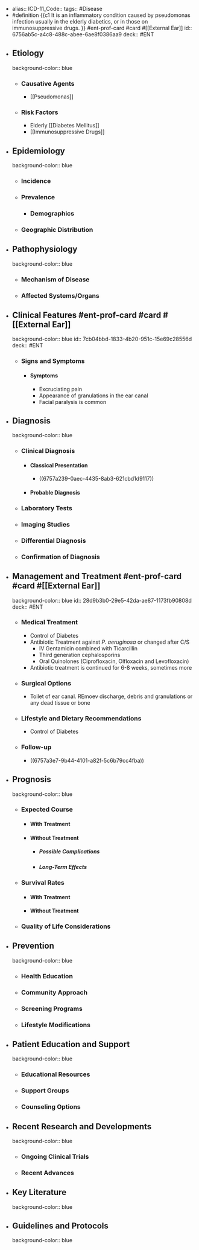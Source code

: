 - alias::
  ICD-11_Code::
  tags:: #Disease
- #definition {{c1 It is an inflammatory condition caused by pseudomonas infection usually in the elderly diabetics, or in those on immunosuppressive drugs.  }} #ent-prof-card  #card #[[External Ear]] 
  id:: 6756ab5c-a4c8-488c-abee-6ae8f0386aa9
  deck:: #ENT
- ## Etiology
  background-color:: blue
	- ### Causative Agents
		- [[Pseudomonas]]
	- ### Risk Factors
		- Elderly [[Diabetes Mellitus]]
		- [[Immunosuppressive Drugs]]
- ## Epidemiology
  background-color:: blue
	- ### Incidence
	- ### Prevalence
		- ### Demographics
	- ### Geographic Distribution
- ## Pathophysiology
  background-color:: blue
	- ### Mechanism of Disease
	- ### Affected Systems/Organs
- ## Clinical Features #ent-prof-card  #card #[[External Ear]] 
  background-color:: blue
  id:: 7cb04bbd-1833-4b20-951c-15e69c28556d
  deck:: #ENT
	- ### Signs and Symptoms
		- #### Symptoms
			- Excruciating pain
			- Appearance of granulations in the ear canal
			- Facial paralysis is common
- ## Diagnosis
  background-color:: blue
	- ### Clinical Diagnosis
		- #### Classical Presentation
			- ((6757a239-0aec-4435-8ab3-621cbd1d9117))
		- #### Probable Diagnosis
	- ### Laboratory Tests
	- ### Imaging Studies
	- ### Differential Diagnosis
	- ### Confirmation of Diagnosis
- ## Management and Treatment #ent-prof-card  #card #[[External Ear]] 
  background-color:: blue
  id:: 28d9b3b0-29e5-42da-ae87-1173fb90808d
  deck:: #ENT
	- ### Medical Treatment
		- Control of Diabetes
		- Antibiotic Treatment against *P. aeruginosa* or changed after C/S
			- IV Gentamicin combined with Ticarcillin
			- Third generation cephalosporins
			- Oral Quinolones (Ciprofloxacin, Olfloxacin and Levofloxacin)
		- Antibiotic treatment is continued for 6-8 weeks, sometimes more
	- ### Surgical Options
		- Toilet of ear canal. REmoev discharge, debris and granulations or any dead tissue or bone
	- ### Lifestyle and Dietary Recommendations
		- Control of Diabetes
	- ### Follow-up
		- ((6757a3e7-9b44-4101-a82f-5c6b79cc4fba))
- ## Prognosis
  background-color:: blue
	- ### Expected Course
		- #### With Treatment
		- #### Without Treatment
			- ##### Possible Complications
			- ##### Long-Term Effects
	- ### Survival Rates
		- #### With Treatment
		- #### Without Treatment
	- ### Quality of Life Considerations
- ## Prevention
  background-color:: blue
	- ### Health Education
	- ### Community Approach
	- ### Screening Programs
	- ### Lifestyle Modifications
- ## Patient Education and Support
  background-color:: blue
	- ### Educational Resources
	- ### Support Groups
	- ### Counseling Options
- ## Recent Research and Developments
  background-color:: blue
	- ### Ongoing Clinical Trials
	- ### Recent Advances
- ## Key Literature
  background-color:: blue
- ## Guidelines and Protocols
  background-color:: blue